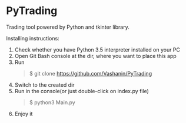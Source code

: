# PyTrading
Trading tool powered by Python and tkinter library.

Installing instructions:

1) Check whether you have Python 3.5 interpreter installed on your PC
2) Open Git Bash console at the dir, where you want to place this app
3) Run
    > $ git clone https://github.com/Vashanin/PyTrading
4) Switch to the created dir
5) Run in the console(or just double-click on index.py file)
    > $ python3 Main.py
6) Enjoy it
